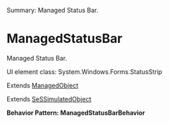 Summary: Managed Status Bar.

# ManagedStatusBar

Managed Status Bar.
 
UI element class: System.Windows.Forms.StatusStrip

Extends [ManagedObject](ManagedObject.md)

Extends [SeSSimulatedObject](SeSSimulatedObject.md)





**Behavior Pattern: ManagedStatusBarBehavior**


<!-- ============================== property summary ========================== -->

	
<!-- ============================== action summary ========================== -->


<!-- ============================== property detail ========================== -->
	
	
<!-- ============================== action detail ========================== -->
		

